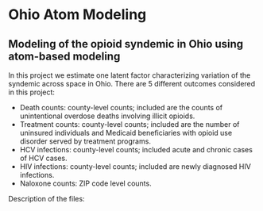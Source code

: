 # Ohio Atom Modeling
## Modeling of the opioid syndemic in Ohio using atom-based modeling

In this project we estimate one latent factor characterizing variation of the syndemic across space in Ohio. There are 5 different outcomes considered in this project: 
- Death counts: county-level counts; included are the counts of unintentional overdose deaths involving illicit opioids.
- Treatment counts: county-level counts; included are the number of uninsured individuals and Medicaid beneficiaries with opioid use disorder served by treatment programs.
- HCV infections: county-level counts; included acute and chronic cases of HCV cases.
- HIV infections: county-level counts; included are newly diagnosed HIV infections.
- Naloxone counts: ZIP code level counts.

Description of the files:
